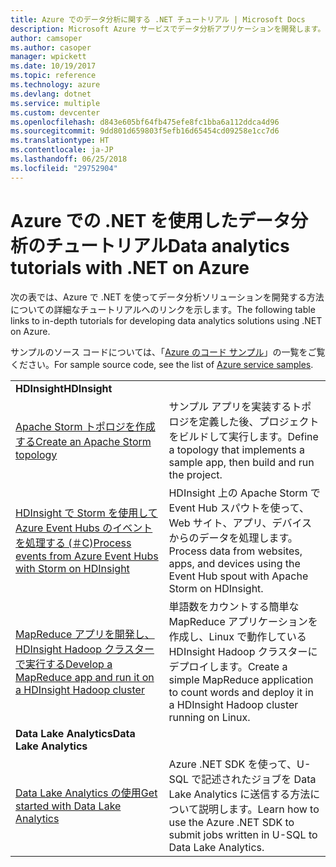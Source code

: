 ```yaml
---
title: Azure でのデータ分析に関する .NET チュートリアル | Microsoft Docs
description: Microsoft Azure サービスでデータ分析アプリケーションを開発します。
author: camsoper
ms.author: casoper
manager: wpickett
ms.date: 10/19/2017
ms.topic: reference
ms.technology: azure
ms.devlang: dotnet
ms.service: multiple
ms.custom: devcenter
ms.openlocfilehash: d843e605bf64fb475efe8fc1bba6a112ddca4d96
ms.sourcegitcommit: 9dd801d659803f5efb16d65454cd09258e1cc7d6
ms.translationtype: HT
ms.contentlocale: ja-JP
ms.lasthandoff: 06/25/2018
ms.locfileid: "29752904"
---
```

# <a name="data-analytics-tutorials-with-net-on-azure"></a><span data-ttu-id="412cb-103">Azure での .NET を使用したデータ分析のチュートリアル</span><span class="sxs-lookup"><span data-stu-id="412cb-103">Data analytics tutorials with .NET on Azure</span></span>

<span data-ttu-id="412cb-104">次の表では、Azure で .NET を使ってデータ分析ソリューションを開発する方法についての詳細なチュートリアルへのリンクを示します。</span><span class="sxs-lookup"><span data-stu-id="412cb-104">The following table links to in-depth tutorials for developing data analytics solutions using .NET on Azure.</span></span> 

<span data-ttu-id="412cb-105">サンプルのソース コードについては、「[Azure のコード サンプル](https://azure.microsoft.com/resources/samples/?platform=dotnet)」の一覧をご覧ください。</span><span class="sxs-lookup"><span data-stu-id="412cb-105">For sample source code, see the list of [Azure service samples](https://azure.microsoft.com/resources/samples/?platform=dotnet).</span></span>

| | |
|---|---|
| <span data-ttu-id="412cb-106">**HDInsight**</span><span class="sxs-lookup"><span data-stu-id="412cb-106">**HDInsight**</span></span> | |
| <span data-ttu-id="412cb-107">[Apache Storm トポロジを作成する][1]</span><span class="sxs-lookup"><span data-stu-id="412cb-107">[Create an Apache Storm topology][1]</span></span> | <span data-ttu-id="412cb-108">サンプル アプリを実装するトポロジを定義した後、プロジェクトをビルドして実行します。</span><span class="sxs-lookup"><span data-stu-id="412cb-108">Define a topology that implements a sample app, then build and run the project.</span></span> | 
| <span data-ttu-id="412cb-109">[HDInsight で Storm を使用して Azure Event Hubs のイベントを処理する (＃C)][2]</span><span class="sxs-lookup"><span data-stu-id="412cb-109">[Process events from Azure Event Hubs with Storm on HDInsight][2]</span></span> | <span data-ttu-id="412cb-110">HDInsight 上の Apache Storm で Event Hub スパウトを使って、Web サイト、アプリ、デバイスからのデータを処理します。</span><span class="sxs-lookup"><span data-stu-id="412cb-110">Process data from websites, apps, and devices using the Event Hub spout with Apache Storm on HDInsight.</span></span>
| <span data-ttu-id="412cb-111">[MapReduce アプリを開発し、HDInsight Hadoop クラスターで実行する][3]</span><span class="sxs-lookup"><span data-stu-id="412cb-111">[Develop a MapReduce app and run it on a HDInsight Hadoop cluster][3]</span></span> | <span data-ttu-id="412cb-112">単語数をカウントする簡単な MapReduce アプリケーションを作成し、Linux で動作している HDInsight Hadoop クラスターにデプロイします。</span><span class="sxs-lookup"><span data-stu-id="412cb-112">Create a simple MapReduce application to count words and deploy it in a HDInsight Hadoop cluster running on Linux.</span></span> |
| <span data-ttu-id="412cb-113">**Data Lake Analytics**</span><span class="sxs-lookup"><span data-stu-id="412cb-113">**Data Lake Analytics**</span></span> | |
| <span data-ttu-id="412cb-114">[Data Lake Analytics の使用][4]</span><span class="sxs-lookup"><span data-stu-id="412cb-114">[Get started with Data Lake Analytics][4]</span></span> | <span data-ttu-id="412cb-115">Azure .NET SDK を使って、U-SQL で記述されたジョブを Data Lake Analytics に送信する方法について説明します。</span><span class="sxs-lookup"><span data-stu-id="412cb-115">Learn how to use the Azure .NET SDK to submit jobs written in U-SQL to Data Lake Analytics.</span></span>|


[1]: /azure/hdinsight/hdinsight-storm-develop-csharp-event-hub-topology
[2]: /azure/hdinsight/hdinsight-storm-develop-csharp-visual-studio-topology
[3]: /azure/hdinsight/hdinsight-hadoop-dotnet-csharp-mapreduce-streaming
[4]: /azure/data-lake-analytics/data-lake-analytics-get-started-net-sdk